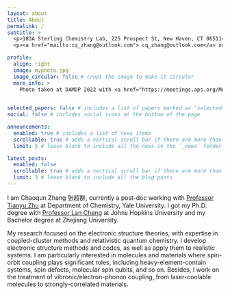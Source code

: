 ```yaml
---
layout: about
title: About
permalink: /
subtitle: >
  <p>183A Sterling Chemistry Lab, 225 Prospect St, New Haven, CT 06511</p>
  <p><a href="mailto:cq_zhang@outlook.com"> cq_zhang@outlook.com</a> or <a href="mailto:chaoqun.zhang@yale.edu"> chaoqun.zhang@yale.edu</a></p>

profile:
  align: right
  image: myphoto.jpg
  image_circular: false # crops the image to make it circular
  more_info: >
    Photo taken at DAMOP 2022 with <a href="https://meetings.aps.org/Meeting/DAMOP22/Session/V01.22"> my poster</a>
     

selected_papers: false # includes a list of papers marked as "selected={true}"
social: false # includes social icons at the bottom of the page

announcements:
  enabled: true # includes a list of news items
  scrollable: true # adds a vertical scroll bar if there are more than 3 news items
  limit: 5 # leave blank to include all the news in the `_news` folder

latest_posts:
  enabled: false
  scrollable: true # adds a vertical scroll bar if there are more than 3 new posts items
  limit: 3 # leave blank to include all the blog posts
---
```


I am Chaoqun Zhang 张超群, currently a post-doc working with [Professor Tianyu Zhu](https://www.tianyuzhu.org/) at Department of Chemistry, Yale University.
I got my Ph.D. degree with [Professor Lan Cheng](https://chemistry.jhu.edu/directory/lan-cheng/) at Johns Hopkins University and my Bachelor degree at Zhejiang University.

My research focused on the electronic structure theories, with expertise in coupled-cluster methods and relativistic quantum chemistry. I develop electronic structure methods and codes, as well as apply them to realistic systems.
I am particularly interested in molecules and materials where spin-orbit coupling plays significant roles, including heavy-element-contain systems, spin defects, molecular spin qubits, and so on.
Besides, I work on the treatment of vibronic/electron-phonon coupling, from laser-coolable molecules to strongly-correlated materials.

